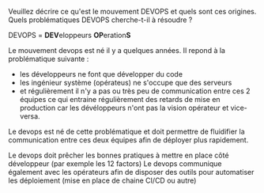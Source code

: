 Veuillez décrire ce qu'est le mouvement DEVOPS et quels sont ces origines. Quels problématiques DEVOPS cherche-t-il à résoudre ?

DEVOPS = <b>DEV</b>eloppeurs <b>OP</b>eration<b>S</b>

Le mouvement devops est né il y a quelques années. Il repond à la problématique suivante :
 - les développeurs ne font que développer du code
 - les ingénieur système (opérateus) ne s'occupe que des serveurs
 - et régulièrement il n'y a pas ou très peu de communication entre ces 2 équipes ce qui entraine régulièrement des retards de mise en production car les dévéloppeurs n'ont pas la vision opérateur et vice-versa.

Le devops est né de cette problématique et doit permettre de fluidifier la communication entre ces deux équipes afin de déployer plus rapidement.

Le devops doit prêcher les bonnes pratiques à mettre en place côté développeur (par exemple les 12 factors)
Le devops communique également avec les opérateurs afin de disposer des outils pour automatiser les déploiement (mise en place de chaine CI/CD ou autre) 
